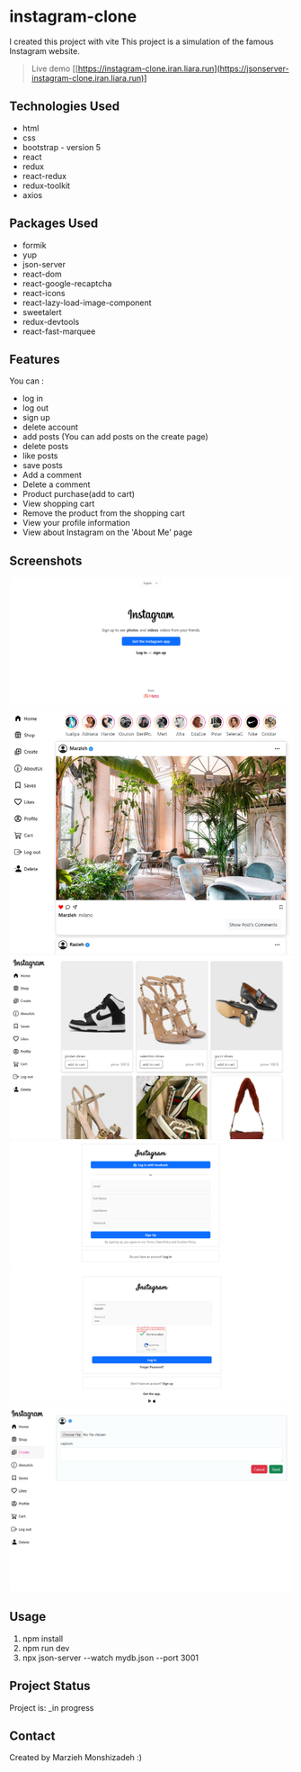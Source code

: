# instagram-clone

I created this project with vite
This project is a simulation of the famous Instagram website.

> Live demo [[https://instagram-clone.iran.liara.run](https://jsonserver-instagram-clone.iran.liara.run)]
## Technologies Used

- html
- css
- bootstrap - version 5
- react
- redux
- react-redux
- redux-toolkit
- axios

## Packages Used

- formik
- yup
- json-server
- react-dom
- react-google-recaptcha
- react-icons
- react-lazy-load-image-component
- sweetalert
- redux-devtools
- react-fast-marquee

## Features

You can :

- log in
- log out
- sign up
- delete account
- add posts (You can add posts on the create page)
- delete posts
- like posts
- save posts
- Add a comment
- Delete a comment
- Product purchase(add to cart)
- View shopping cart
- Remove the product from the shopping cart
- View your profile information
- View about Instagram on the 'About Me' page

## Screenshots
![Example screenshot](./src/assets/screenshots/welcomePg.png)
![Example screenshot](./src/assets/screenshots/mainPg.png)
![Example screenshot](./src/assets/screenshots/shopPg.png)
![Example screenshot](./src/assets/screenshots/signupPg.png)
![Example screenshot](./src/assets/screenshots/loginPg.png)
![Example screenshot](./src/assets/screenshots/createPostPg.png)

<!-- If you have screenshots you'd like to share, include them here. -->

## Usage

1. npm install
2. npm run dev
3. npx json-server --watch mydb.json --port 3001

## Project Status

Project is: \_in progress

## Contact

Created by Marzieh Monshizadeh :)
